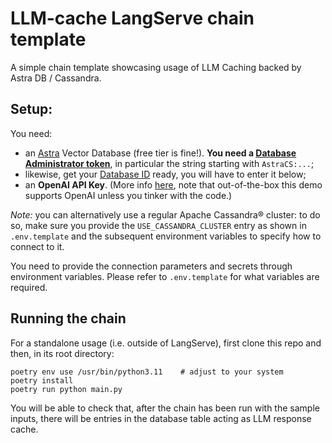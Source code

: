 # LLM-cache LangServe chain template

A simple chain template showcasing usage of LLM Caching
backed by Astra DB / Cassandra.

## Setup:

You need:

- an [Astra](https://astra.datastax.com) Vector Database (free tier is fine!). **You need a [Database Administrator token](https://awesome-astra.github.io/docs/pages/astra/create-token/#c-procedure)**, in particular the string starting with `AstraCS:...`;
- likewise, get your [Database ID](https://awesome-astra.github.io/docs/pages/astra/faq/#where-should-i-find-a-database-identifier) ready, you will have to enter it below;
- an **OpenAI API Key**. (More info [here](https://cassio.org/start_here/#llm-access), note that out-of-the-box this demo supports OpenAI unless you tinker with the code.)

_Note:_ you can alternatively use a regular Apache Cassandra® cluster: to do so, make sure you provide the `USE_CASSANDRA_CLUSTER` entry as shown in `.env.template` and the subsequent environment variables to specify how to connect to it.

You need to provide the connection parameters and secrets through environment variables. Please refer to `.env.template` for what variables are required.

## Running the chain

For a standalone usage (i.e. outside of LangServe), first clone this repo
and then, in its root directory:

```
poetry env use /usr/bin/python3.11    # adjust to your system
poetry install
poetry run python main.py 
```

You will be able to check that, after the chain has been run with the sample inputs, there will be entries in the database table acting as LLM response cache.
